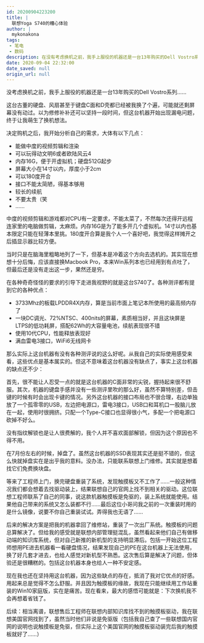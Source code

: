 ```yaml
---
id: 20200904223200
title: |
  联想Yoga S740的糟心体验
author: |
  mykonakona
tags:
 - 笔电
 - 数码
description: 在没有考虑换机之前，我手上服役的机器还是一台13年购买的Dell Vostro系列。这台机器的硬盘、风扇甚至于键盘C面和D壳都已经被我换了个遍，可能就还剩屏幕没有动过。以为修修补补还可以坚持一段时间，但这台机器开始出现漏电问题，终于让我萌生了换机想法。
date: 2020-09-04 22:32:00
date_saved: null
origin_url: null
---
```


没考虑换机之前，我手上服役的机器还是一台13年购买的Dell Vostro系列……
<!-- more -->

这台古董的硬盘、风扇甚至于键盘C面和D壳都已经被我换了个遍，可能就还剩屏幕没有动过。以为修修补补还可以坚持一段时间，但这台机器开始出现漏电问题，终于让我萌生了换机想法。

决定购机之后，我开始分析自己的需求，大体有以下几点：

+ 能做中度的视频剪辑和渲染
+ 可以玩得动文明6或者欧陆风云4
+ 内存16G，便于开虚拟机；硬盘512G起步
+ 屏幕大小在14寸以内，厚度小于2cm
+ 可以180度开合
+ 接口不能太简陋，得基本够用
+ 较长的续航
+ 不要太贵（笑
+ ......

中度的视频剪辑和游戏都对CPU有一定要求，不能太菜了，不然每次还得开远程连家里的电脑做剪辑，太麻烦。内存16G是为了能多开几个虚拟机。14寸以内也基本限定只能在轻薄本里挑。180度开合算是我个人一个喜好吧，我觉得这样摊开之后插显示器比较方便。

当时只是在脑海里粗略地列了一下，但基本是冲着这个方向去选机的。其实现在想想十分后悔，应该直接换Macbook Pro，本来Win系列本也已经用到有点吐了，但最后还是没有走出这一步，果然还是穷。

在各种奇奇怪怪的要求的引导下走进我视野的就是这台S740了。各种测评都有提到它的各种优点：

+ 3733Mhz的板载LPDDR4X内存，算是当前市面上笔记本所使用的最高频内存了
+ 一块DC调光、72%NTSC、400nits的屏幕，素质相当好，并且这块屏是LTPS的低功耗屏，搭配62Wh的大容量电池，续航表现很不错
+ 使用10代CPU，性能释放表现好
+ 满血雷电3接口，WiFi6无线网卡

那么实际上这台机器有没有各种测评说的这么好呢。从我自己的实际使用感受来看，这些优点是基本属实的。但这不意味着这台机器没有缺点了，事实上这台机器的缺点还不少：

首先，很不能让人忍受一点的就是这台机器的C面非常的尖锐，握持起来很不舒服。其次，机器的键盘手感并没有一些测评里吹的那么好，虽然不算特别差，但击键的时候有时会出现卡键的情况。另外这台机器的接口布局也不很合理，右边单独放了一个孤零零的USB，左边把电源口，雷电3接口，USB口和耳机口一股脑儿放在一起，使用时很拥挤。只配一个Type-C接口也显得很小气，多配一个把电源口砍掉不好么。

没有指纹解锁也是让人很费解的，我个人并不喜欢面部解锁，但因为这个原因也不得不用。

在7月份左右的时候，掉盘了。虽然这台机器的SSD表现其实还是挺不错的，但这么快就掉盘实在是出乎我的意料。没办法，只能联系联想上门维修。其实就是想着找它们免费换块盘。

等来了工程师上门，换完硬盘重装了系统，发现触摸板又不工作了……一般这种情况我们都会想着去找驱动装上，结果联想自己的官网上找不到相关的驱动。这位联想工程师联系了自己的同事，说这款机器触摸板是免驱的，装上系统就能使用。结果他自己带来的系统又怎么装都不行……最后这位小哥问我之前的一次重装时用的是什么镜像，说要不你自己重装试试。弄得我也无语了……

后来的解决方案是把我的机器拿回了维修站，重装了一次出厂系统。触摸板的问题总算解决了。但给我的感受就是联想内部管理挺混乱，虽然看起来他们自己有做移动端的知识库系统，但对自己新推的新机型的支持明显滞后。包括一开始这位工程师想用PE进去机器看一看硬盘情况，结果发现自己的PE在这台机器上无法使用，换了好几套才进去，也给人感觉对新机型不熟悉。这次售后算是解决了问题，但体验还是很糟糕的。包括这台机器本身也给人一种不安定感。

现在我也还在坚持用这台机器，因为这些缺点的存在，抵消了我对它优点的好感。用起来总是觉得不怎么舒服。并且因为触摸板的缘故，我现在只能继续用工作站重装的Win10家庭版，实在是痛苦。现在看来，最大的感悟可能就是：下次换机我不会再想着省钱了。

后续：相当离谱，联想售后工程师在联想内部知识库找不到的触摸板驱动，我在联想美国官网找到了，虽然当时他们非说是免驱版（包括我自己查了一些联想国内官网的说明也说触摸板是免驱，但实际上这个美国官网的触摸板驱动装完后我的触摸板就好了……）
